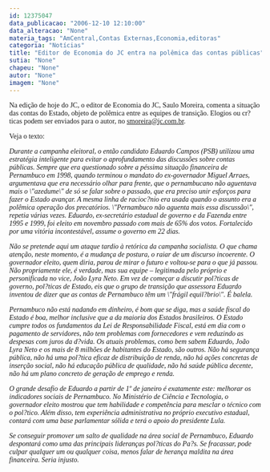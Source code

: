 ```yaml
---
id: 12375047
data_publicacao: "2006-12-10 12:10:00"
data_alteracao: "None"
materia_tags: "AmCentral,Contas Externas,Economia,editoras"
categoria: "Notícias"
title: "Editor de Economia do JC entra na polêmica das contas públicas"
sutia: "None"
chapeu: "None"
autor: "None"
imagem: "None"
---
```

<p><P><FONT face=Verdana>Na edição de hoje do JC, o editor de Economia do JC, Saulo Moreira, comenta a situação das contas do Estado, objeto de polêmica entre as equipes de transição. Elogios ou cr?ticas podem ser enviados para o autor, no </FONT><A href=\"mailto:smoreira@jc.com.br\"><FONT face=Verdana>smoreira@jc.com.br</FONT></A><FONT face=Verdana>.</FONT></P></p>
<p><P><FONT face=Verdana>Veja o texto:</FONT></P><I></p>
<p><P><FONT face=Verdana>Durante a campanha eleitoral, o então candidato Eduardo Campos (PSB) utilizou uma estratégia inteligente para evitar o aprofundamento das discussões sobre contas públicas. Sempre que era questionado sobre a péssima situação financeira de Pernambuco em 1998, quando terminou o mandato do ex-governador Miguel Arraes, argumentava que era necessário olhar para frente, que o pernambucano não aguentava mais o \"azedume\" de só se falar sobre o passado, que era preciso unir esforços para fazer o Estado avançar. A mesma linha de racioc?nio era usada quando o assunto era a polêmica operação dos precatórios. \"Pernambuco não aguenta mais essa discussão\", repetia várias vezes. Eduardo, ex-secretário estadual de governo e da Fazenda entre 1995 e 1999, foi eleito em novembro passado com mais de 65% dos votos. Fortalecido por uma vitória incontestável, assume o governo em 22 dias. </FONT></P></p>
<p><P><FONT face=Verdana>Não se pretende aqui um ataque tardio à retórica da campanha socialista. O que chama atenção, neste momento, é a mudança de postura, o raiar de um discurso incoerente. O governador eleito, quem diria, parou de mirar o futuro e voltou-se para o que já passou. Não propriamente ele, é verdade, mas sua equipe – legitimada pelo próprio e personificada no vice, João Lyra Neto. Em vez de começar a discutir pol?ticas de governo, pol?ticas de Estado, eis que o grupo de transição que assessora Eduardo inventou de dizer que as contas de Pernambuco têm um \"frágil equil?brio\". É balela. </FONT></P></p>
<p><P><FONT face=Verdana>Pernambuco não está nadando em dinheiro, é bom que se diga, mas a saúde fiscal do Estado é boa, melhor inclusive que a da maioria dos Estados brasileiros. O Estado cumpre todos os fundamentos da Lei de Responsabilidade Fiscal, está em dia com o pagamento de servidores, não tem problemas com fornecedores e vem reduzindo as despesas com juros da d?vida. Os atuais problemas, como bem sabem Eduardo, João Lyra Neto e os mais de 8 milhões de habitantes do Estado, são outros. Não há segurança pública, não há uma pol?tica eficaz de distribuição de renda, não há ações concretas de inserção social, não há educação pública de qualidade, não há saúde pública decente, não há um plano concreto de geração de emprego e renda. </FONT></P></p>
<p><P><FONT face=Verdana>O grande desafio de Eduardo a partir de 1º de janeiro é exatamente este: melhorar os indicadores sociais de Pernambuco. No Ministério de Ciência e Tecnologia, o governador eleito mostrou que tem habilidade e competência para mesclar o técnico com o pol?tico. Além disso, tem experiência administrativa no próprio executivo estadual, contará com uma base parlamentar sólida e terá o apoio do presidente Lula. </FONT></P></p>
<p><P><FONT face=Verdana>Se conseguir promover um salto de qualidade na área social de Pernambuco, Eduardo despontará como uma das principais lideranças pol?ticas do Pa?s. Se fracassar, pode culpar qualquer um ou qualquer coisa, menos falar de herança maldita na área financeira. Seria injusto. </FONT></P></I> </p>
